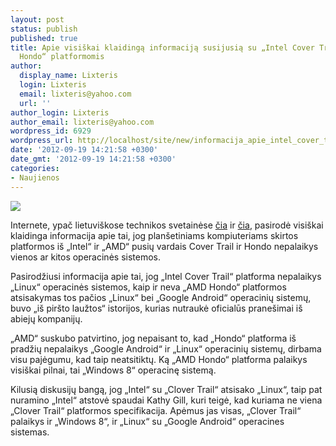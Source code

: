 ```yaml
---
layout: post
status: publish
published: true
title: Apie visiškai klaidingą informaciją susijusią su „Intel Cover Trail“ ir „AMD
  Hondo“ platformomis
author:
  display_name: Lixteris
  login: Lixteris
  email: lixteris@yahoo.com
  url: ''
author_login: Lixteris
author_email: lixteris@yahoo.com
wordpress_id: 6929
wordpress_url: http://localhost/site/new/informacija_apie_intel_cover_trail_ir_amd_hondo/
date: '2012-09-19 14:21:58 +0300'
date_gmt: '2012-09-19 14:21:58 +0300'
categories:
- Naujienos
---
```

<p><div class="imgright"><img src="http://technews.lt/upload/AMDFUsion.jpg"  /></div></p>
<p>
	Internete, ypač lietuvi&scaron;kose technikos svetainėse <a class="ns" href="http://www.balsas.lt/naujiena/620302/intel-ir-amd-procesoriai-plansetems-nepalaikys-linux">čia</a> ir <a class="ns" href="http://www.elektronika.lt/naujienos/elektronika/36397/plansetiniams-kompiuteriams-skirti-intel-ir-amd-procesoriai-nepalaikys-linux/">čia</a>, pasirodė visi&scaron;kai klaidinga informacija apie tai, jog plan&scaron;etiniams kompiuteriams skirtos platformos i&scaron; &bdquo;Intel&ldquo; ir &bdquo;AMD&ldquo; pusių vardais Cover Trail ir Hondo nepalaikys vienos ar kitos operacinės sistemos.</p>
<p>
	Pasirodžiusi informacija apie tai, jog &bdquo;Intel Cover Trail&ldquo; platforma nepalaikys &bdquo;Linux&ldquo; operacinės sistemos, kaip ir neva &bdquo;AMD Hondo&ldquo; platformos atsisakymas tos pačios &bdquo;Linux&ldquo; bei &bdquo;Google Android&ldquo; operacinių sistemų, buvo &bdquo;i&scaron; pir&scaron;to laužtos&ldquo; istorijos, kurias nutraukė oficialūs prane&scaron;imai i&scaron; abiejų kompanijų.</p>
<p>
	&bdquo;AMD&ldquo; suskubo patvirtino, jog nepaisant to, kad &bdquo;Hondo&ldquo; platforma i&scaron; pradžių nepalaikys &bdquo;Google Android&ldquo; ir &bdquo;Linux&ldquo; operacinių sistemų, dirbama visu pajėgumu, kad taip neatsitiktų. Ką &bdquo;AMD Hondo&ldquo; platforma palaikys visi&scaron;kai pilnai, tai &bdquo;Windows 8&ldquo; operacinę sistemą.</p>
<p>
	Kilusią diskusijų bangą, jog &bdquo;Intel&ldquo; su &bdquo;Clover Trail&ldquo; atsisako &bdquo;Linux&ldquo;, taip pat nuramino &bdquo;Intel&ldquo; atstovė spaudai Kathy Gill, kuri teigė, kad kuriama ne viena &bdquo;Clover Trail&ldquo; platformos specifikacija. Apėmus jas visas, &bdquo;Clover Trail&ldquo; palaikys ir &bdquo;Windows 8&ldquo;, ir &bdquo;Linux&ldquo; su &bdquo;Google Android&ldquo; operacines sistemas.</p>
